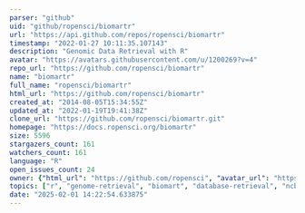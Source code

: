 ```yaml
---
parser: "github"
uid: "github/ropensci/biomartr"
url: "https://api.github.com/repos/ropensci/biomartr"
timestamp: "2022-01-27 10:11:35.107143"
description: "Genomic Data Retrieval with R"
avatar: "https://avatars.githubusercontent.com/u/1200269?v=4"
repo_url: "https://github.com/ropensci/biomartr"
name: "biomartr"
full_name: "ropensci/biomartr"
html_url: "https://github.com/ropensci/biomartr"
created_at: "2014-08-05T15:34:55Z"
updated_at: "2022-01-19T19:41:38Z"
clone_url: "https://github.com/ropensci/biomartr.git"
homepage: "https://docs.ropensci.org/biomartr"
size: 5596
stargazers_count: 161
watchers_count: 161
language: "R"
open_issues_count: 24
owner: {"html_url": "https://github.com/ropensci", "avatar_url": "https://avatars.githubusercontent.com/u/1200269?v=4", "login": "ropensci", "type": "Organization"}
topics: ["r", "genome-retrieval", "biomart", "database-retrieval", "ncbi-genbank", "genomics", "ensembl-servers", "sequenced-genomes", "proteome", "genome", "genome-annotation", "metagenomics", "meta-analysis", "rstats", "r-package", "peer-reviewed", "annotation-retrieval", "biological-data-retrieval", "BioMart", "ENSEMBL", "genomic-data-retrieval", "NCBI", "data-access"]
date: "2025-02-01 14:22:54.633875"
---
```

